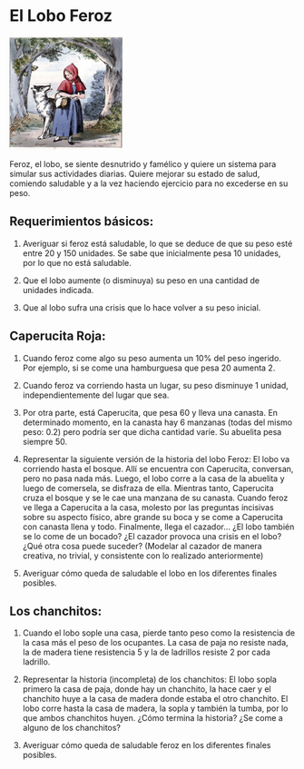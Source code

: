 # El Lobo Feroz

<img src="caperucita.jpg" alt="caperucita y el lobo" width="200" height="200" />

Feroz, el lobo, se siente desnutrido y famélico y quiere un sistema para simular sus actividades diarias. Quiere mejorar su estado de salud, comiendo saludable y a la vez haciendo ejercicio para no excederse en su peso. 

## Requerimientos básicos:

1. Averiguar si feroz está saludable, lo que se deduce de que su peso esté entre 20 y 150 unidades. Se sabe que inicialmente pesa 10 unidades, por lo que no está saludable.

2. Que el lobo aumente (o disminuya) su peso en una cantidad de unidades indicada.

3. Que al lobo sufra una crisis que lo hace volver a su peso inicial. 

## Caperucita Roja:

1. Cuando feroz come algo su peso aumenta un 10% del peso ingerido. Por ejemplo, si se come una hamburguesa que pesa 20 aumenta 2. 

2. Cuando feroz va corriendo hasta un lugar, su peso disminuye 1 unidad, independientemente del lugar que sea. 

3. Por otra parte, está Caperucita, que pesa 60 y lleva una canasta. En determinado momento, en la canasta hay 6 manzanas (todas del mismo peso: 0.2) pero podría ser que dicha cantidad varíe. Su abuelita pesa siempre 50. 

4. Representar la siguiente versión de la historia del lobo Feroz:
El lobo va corriendo hasta el bosque. Allí se encuentra con Caperucita, conversan, pero no pasa nada más. Luego, el lobo corre a la casa de la abuelita y luego de comersela, se disfraza de ella.  Mientras tanto, Caperucita cruza el bosque y se le cae una manzana de su canasta. Cuando feroz ve llega a Caperucita a la casa, molesto por las preguntas incisivas sobre su aspecto físico, abre grande su boca y se come a Caperucita con canasta llena y todo. Finalmente, llega el cazador… ¿El lobo también se lo come de un bocado? ¿El cazador provoca una crisis en el lobo? ¿Qué otra cosa puede suceder? (Modelar al cazador de manera creativa, no trivial, y consistente con lo realizado anteriormente)

5. Averiguar cómo queda de saludable el lobo en los diferentes finales posibles. 

## Los chanchitos:

1. Cuando el lobo sople una casa, pierde tanto peso como la resistencia de la casa más el peso de los ocupantes. La casa de paja no resiste nada, la de madera tiene resistencia 5 y la de ladrillos resiste 2 por cada ladrillo.

2. Representar la historia (incompleta) de los chanchitos: 
El lobo sopla primero la casa de paja, donde hay un chanchito, la hace caer y el chanchito huye a la casa de madera donde estaba el otro chanchito. El lobo corre hasta la casa de madera, la sopla y también la tumba, por lo que ambos chanchitos huyen. ¿Cómo termina la historia? ¿Se come a alguno de los chanchitos?
3. Averiguar cómo queda de saludable feroz en los diferentes finales posibles. 


